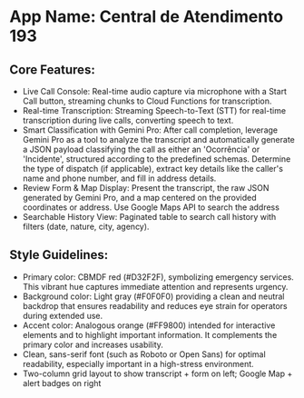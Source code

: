 # **App Name**: Central de Atendimento 193

## Core Features:

- Live Call Console: Real-time audio capture via microphone with a Start Call button, streaming chunks to Cloud Functions for transcription.
- Real-time Transcription: Streaming Speech-to-Text (STT) for real-time transcription during live calls, converting speech to text.
- Smart Classification with Gemini Pro: After call completion, leverage Gemini Pro as a tool to analyze the transcript and automatically generate a JSON payload classifying the call as either an 'Ocorrência' or 'Incidente', structured according to the predefined schemas. Determine the type of dispatch (if applicable), extract key details like the caller's name and phone number, and fill in address details.
- Review Form & Map Display: Present the transcript, the raw JSON generated by Gemini Pro, and a map centered on the provided coordinates or address. Use Google Maps API to search the address
- Searchable History View: Paginated table to search call history with filters (date, nature, city, agency).

## Style Guidelines:

- Primary color: CBMDF red (#D32F2F), symbolizing emergency services. This vibrant hue captures immediate attention and represents urgency.
- Background color: Light gray (#F0F0F0) providing a clean and neutral backdrop that ensures readability and reduces eye strain for operators during extended use.
- Accent color: Analogous orange (#FF9800) intended for interactive elements and to highlight important information. It complements the primary color and increases usability.
- Clean, sans-serif font (such as Roboto or Open Sans) for optimal readability, especially important in a high-stress environment.
- Two-column grid layout to show transcript + form on left; Google Map + alert badges on right